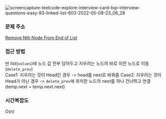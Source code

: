![screencapture-leetcode-explore-interview-card-top-interview-questions-easy-93-linked-list-603-2022-05-08-23_06_28](https://user-images.githubusercontent.com/70676475/167300084-7f503945-54e7-4179-bce2-14b86db0e256.png)

### 문제 주소
[Remove Nth Node From End of List](https://leetcode.com/explore/interview/card/top-interview-questions-easy/93/linked-list/603/)

### 접근 방법
빈 list(`values`)에 노드 값 전부 담아두고 지우려는 노드의 바로 이전 노드로 이동(`delete_prev`)  
Case1: 지우려는 것이 Head인 경우 -> head를 next로 바꿔줌
Case2: 지우려는 것이 Head가 아닌 경우 -> `delete_prev`에 위치한 노드의 next를 하나 건너뛰고 연결(temp.next = temp.next.next)

### 시간복잡도
O(n)